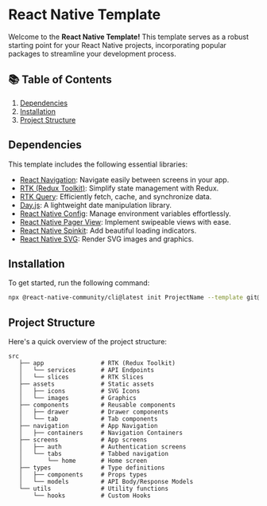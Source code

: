 # React Native Template

Welcome to the **React Native Template!** This template serves as a robust starting point for your React Native projects, incorporating popular packages to streamline your development process.

## 📚 Table of Contents

1. [Dependencies](#dependencies)
2. [Installation](#installation)
3. [Project Structure](#project-structure)

## Dependencies

This template includes the following essential libraries:

- [React Navigation](https://reactnavigation.org): Navigate easily between screens in your app.
- [RTK (Redux Toolkit)](https://redux-toolkit.js.org): Simplify state management with Redux.
- [RTK Query](https://redux-toolkit.js.org/tutorials/rtk-query): Efficiently fetch, cache, and synchronize data.
- [Day.js](https://day.js.org): A lightweight date manipulation library.
- [React Native Config](https://www.npmjs.com/package/react-native-config): Manage environment variables effortlessly.
- [React Native Pager View](https://github.com/callstack/react-native-pager-view): Implement swipeable views with ease.
- [React Native Spinkit](https://www.npmjs.com/package/react-native-spinkit): Add beautiful loading indicators.
- [React Native SVG](https://www.npmjs.com/package/react-native-svg): Render SVG images and graphics.

## Installation

To get started, run the following command:

```bash
npx @react-native-community/cli@latest init ProjectName --template git@github.com:kyaw-moe-naing/react-native-template.git
```

## Project Structure

Here's a quick overview of the project structure:

```plaintext
src
   ├── app                # RTK (Redux Toolkit)
   │   └── services       # API Endpoints
   │   └── slices         # RTK Slices
   ├── assets             # Static assets
   │   ├── icons          # SVG Icons
   │   └── images         # Graphics
   ├── components         # Reusable components
   │   ├── drawer         # Drawer components
   │   └── tab            # Tab components
   ├── navigation         # App Navigation
   │   ├── containers     # Navigation Containers
   ├── screens            # App screens
   │   ├── auth           # Authentication screens
   │   └── tabs           # Tabbed navigation
   │       └── home       # Home screen
   ├── types              # Type definitions
   │   ├── components     # Props types
   │   └── models         # API Body/Response Models
   └── utils              # Utility functions
       └── hooks          # Custom Hooks
```
